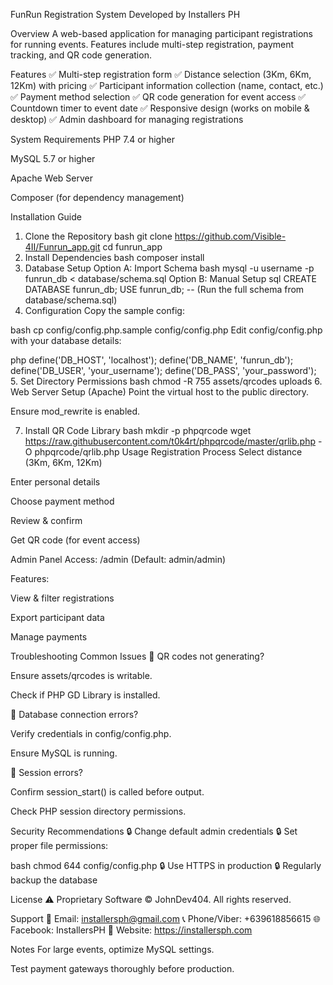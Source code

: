 FunRun Registration System
Developed by Installers PH

Overview
A web-based application for managing participant registrations for running events. Features include multi-step registration, payment tracking, and QR code generation.

Features
✅ Multi-step registration form
✅ Distance selection (3Km, 6Km, 12Km) with pricing
✅ Participant information collection (name, contact, etc.)
✅ Payment method selection
✅ QR code generation for event access
✅ Countdown timer to event date
✅ Responsive design (works on mobile & desktop)
✅ Admin dashboard for managing registrations

System Requirements
PHP 7.4 or higher

MySQL 5.7 or higher

Apache Web Server

Composer (for dependency management)

Installation Guide
1. Clone the Repository
bash
git clone https://github.com/Visible-4II/Funrun_app.git
cd funrun_app
2. Install Dependencies
bash
composer install
3. Database Setup
Option A: Import Schema
bash
mysql -u username -p funrun_db < database/schema.sql
Option B: Manual Setup
sql
CREATE DATABASE funrun_db;
USE funrun_db;
-- (Run the full schema from database/schema.sql)
4. Configuration
Copy the sample config:

bash
cp config/config.php.sample config/config.php
Edit config/config.php with your database details:

php
define('DB_HOST', 'localhost');
define('DB_NAME', 'funrun_db');
define('DB_USER', 'your_username');
define('DB_PASS', 'your_password');
5. Set Directory Permissions
bash
chmod -R 755 assets/qrcodes uploads
6. Web Server Setup (Apache)
Point the virtual host to the public directory.

Ensure mod_rewrite is enabled.

7. Install QR Code Library
bash
mkdir -p phpqrcode
wget https://raw.githubusercontent.com/t0k4rt/phpqrcode/master/qrlib.php -O phpqrcode/qrlib.php
Usage
Registration Process
Select distance (3Km, 6Km, 12Km)

Enter personal details

Choose payment method

Review & confirm

Get QR code (for event access)

Admin Panel
Access: /admin (Default: admin/admin)

Features:

View & filter registrations

Export participant data

Manage payments

Troubleshooting
Common Issues
🔹 QR codes not generating?

Ensure assets/qrcodes is writable.

Check if PHP GD Library is installed.

🔹 Database connection errors?

Verify credentials in config/config.php.

Ensure MySQL is running.

🔹 Session errors?

Confirm session_start() is called before output.

Check PHP session directory permissions.

Security Recommendations
🔒 Change default admin credentials
🔒 Set proper file permissions:

bash
chmod 644 config/config.php
🔒 Use HTTPS in production
🔒 Regularly backup the database

License
⚠️ Proprietary Software © JohnDev404. All rights reserved.

Support
📧 Email: installersph@gmail.com
📞 Phone/Viber: +639618856615
🌐 Facebook: InstallersPH
🔗 Website: https://installersph.com

Notes
For large events, optimize MySQL settings.

Test payment gateways thoroughly before production.
